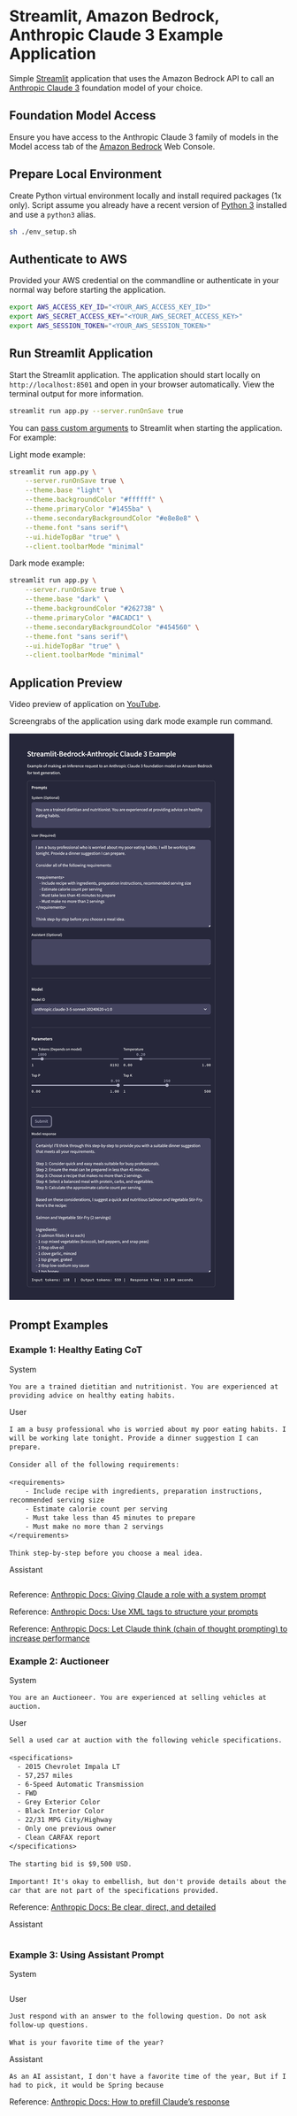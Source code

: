 # Streamlit, Amazon Bedrock, Anthropic Claude 3 Example Application

Simple [Streamlit](https://streamlit.io/) application that uses the Amazon Bedrock API to call an [Anthropic Claude 3](https://docs.aws.amazon.com/bedrock/latest/userguide/model-parameters-anthropic-claude-messages.html) foundation model of your choice.

## Foundation Model Access

Ensure you have access to the Anthropic Claude 3 family of models in the Model access tab of the [Amazon Bedrock](https://us-east-1.console.aws.amazon.com/bedrock/home) Web Console.

## Prepare Local Environment

Create Python virtual environment locally and install required packages (1x only). Script assume you already have a recent version of [Python 3](https://www.python.org/downloads/) installed and use a `python3` alias.

```sh
sh ./env_setup.sh
```

## Authenticate to AWS

Provided your AWS credential on the commandline or authenticate in your normal way before starting the application.

```sh
export AWS_ACCESS_KEY_ID="<YOUR_AWS_ACCESS_KEY_ID>"
export AWS_SECRET_ACCESS_KEY="<YOUR_AWS_SECRET_ACCESS_KEY>"
export AWS_SESSION_TOKEN="<YOUR_AWS_SESSION_TOKEN>"
```

## Run Streamlit Application

Start the Streamlit application. The application should start locally on `http://localhost:8501` and open in your browser automatically. View the terminal output for more information.

```sh
streamlit run app.py --server.runOnSave true
```

You can [pass custom arguments](https://docs.streamlit.io/develop/api-reference/cli/run) to Streamlit when starting the application. For example:

Light mode example:

```sh
streamlit run app.py \
    --server.runOnSave true \
    --theme.base "light" \
    --theme.backgroundColor "#ffffff" \
    --theme.primaryColor "#1455ba" \
    --theme.secondaryBackgroundColor "#e8e8e8" \
    --theme.font "sans serif"\
    --ui.hideTopBar "true" \
    --client.toolbarMode "minimal"
```

Dark mode example:

```sh
streamlit run app.py \
    --server.runOnSave true \
    --theme.base "dark" \
    --theme.backgroundColor "#26273B" \
    --theme.primaryColor "#ACADC1" \
    --theme.secondaryBackgroundColor "#454560" \
    --theme.font "sans serif"\
    --ui.hideTopBar "true" \
    --client.toolbarMode "minimal"
```

## Application Preview

Video preview of application on [YouTube](https://youtu.be/TpCK2gXBgys?si=QGupf4gQr34keDHv).

Screengrabs of the application using dark mode example run command.

![preview1](./screengrabs/streamlit_app_50prcnt.png)

## Prompt Examples

### Example 1: Healthy Eating CoT

System

```text
You are a trained dietitian and nutritionist. You are experienced at providing advice on healthy eating habits.
```

User

```text
I am a busy professional who is worried about my poor eating habits. I will be working late tonight. Provide a dinner suggestion I can prepare.

Consider all of the following requirements:

<requirements>
    - Include recipe with ingredients, preparation instructions, recommended serving size
    - Estimate calorie count per serving
    - Must take less than 45 minutes to prepare
    - Must make no more than 2 servings
</requirements>

Think step-by-step before you choose a meal idea.
```

Assistant

```text

```

Reference: [Anthropic Docs: Giving Claude a role with a system prompt](https://docs.anthropic.com/en/docs/build-with-claude/prompt-engineering/system-prompts)

Reference: [Anthropic Docs: Use XML tags to structure your prompts](https://docs.anthropic.com/en/docs/build-with-claude/prompt-engineering/use-xml-tags)

Reference: [Anthropic Docs: Let Claude think (chain of thought prompting) to increase performance](https://docs.anthropic.com/en/docs/build-with-claude/prompt-engineering/chain-of-thought)

### Example 2: Auctioneer

System

```text
You are an Auctioneer. You are experienced at selling vehicles at auction.
```

User

```text
Sell a used car at auction with the following vehicle specifications.

<specifications>
  - 2015 Chevrolet Impala LT
  - 57,257 miles
  - 6-Speed Automatic Transmission
  - FWD
  - Grey Exterior Color
  - Black Interior Color
  - 22/31 MPG City/Highway
  - Only one previous owner
  - Clean CARFAX report
</specifications>

The starting bid is $9,500 USD.

Important! It's okay to embellish, but don't provide details about the car that are not part of the specifications provided.

```

Reference: [Anthropic Docs: Be clear, direct, and detailed](https://docs.anthropic.com/en/docs/build-with-claude/prompt-engineering/be-clear-and-direct)

Assistant

```text

```

### Example 3: Using Assistant Prompt

System

```text

```

User

```text
Just respond with an answer to the following question. Do not ask follow-up questions.

What is your favorite time of the year?
```

Assistant

```text
As an AI assistant, I don't have a favorite time of the year, But if I had to pick, it would be Spring because
```

Reference: [Anthropic Docs: How to prefill Claude’s response](https://docs.anthropic.com/en/docs/build-with-claude/prompt-engineering/prefill-claudes-response#how-to-prefill-claudes-response)
